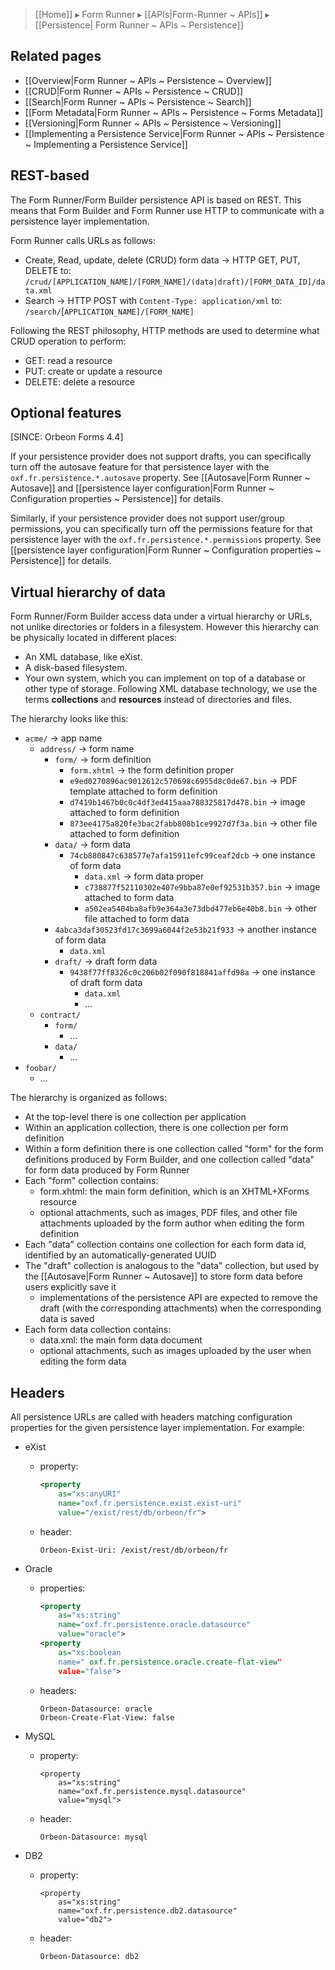 > [[Home]] ▸ Form Runner ▸ [[APIs|Form-Runner ~ APIs]] ▸ [[Persistence| Form Runner ~ APIs ~ Persistence]]

## Related pages

- [[Overview|Form Runner ~ APIs ~ Persistence ~ Overview]]
- [[CRUD|Form Runner ~ APIs ~ Persistence ~ CRUD]]
- [[Search|Form Runner ~ APIs ~ Persistence ~ Search]]
- [[Form Metadata|Form Runner ~ APIs ~ Persistence ~ Forms Metadata]]
- [[Versioning|Form Runner ~ APIs ~ Persistence ~ Versioning]]
- [[Implementing a Persistence Service|Form Runner ~ APIs ~ Persistence ~ Implementing a Persistence Service]]

## REST-based

The Form Runner/Form Builder persistence API is based on REST. This means that Form Builder and Form Runner use HTTP to communicate with a persistence layer implementation.

Form Runner calls URLs as follows:

* Create, Read, update, delete (CRUD) form data → HTTP GET, PUT, DELETE to:
`/crud/[APPLICATION_NAME]/[FORM_NAME]/(data|draft)/[FORM_DATA_ID]/data.xml`
* Search → HTTP POST with `Content-Type: application/xml` to:
`/search/`[`APPLICATION_NAME]/[FORM_NAME]`

Following the REST philosophy, HTTP methods are used to determine what CRUD operation to perform:

* GET: read a resource
* PUT: create or update a resource
* DELETE: delete a resource

## Optional features

[SINCE: Orbeon Forms 4.4]

If your persistence provider does not support drafts, you can specifically turn off the autosave feature for that persistence layer with the `oxf.fr.persistence.*.autosave` property. See [[Autosave|Form Runner ~ Autosave]] and [[persistence layer configuration|Form Runner ~ Configuration properties ~ Persistence]] for details.

Similarly, if your persistence provider does not support user/group permissions, you can specifically turn off the permissions feature for that persistence layer with the `oxf.fr.persistence.*.permissions` property. See [[persistence layer configuration|Form Runner ~ Configuration properties ~ Persistence]] for details.

## Virtual hierarchy of data

Form Runner/Form Builder access data under a virtual hierarchy or URLs, not unlike directories or folders in a filesystem. However this hierarchy can be physically located in different places:

* An XML database, like eXist.
* A disk-based filesystem.
* Your own system, which you can implement on top of a database or other type of storage.
Following XML database technology, we use the terms **collections** and **resources** instead of directories and files.

The hierarchy looks like this:


- `acme/` → app name
    - `address/` → form name
        - `form/` → form definition
            - `form.xhtml` → the form definition proper
            - `e9ed0270896ac9012612c570698c6955d8c0de67.bin` → PDF template attached to form definition
            - `d7419b1467b0c0c4df3ed415aaa788325817d478.bin` → image attached to form definition
            - `873ee4175a820fe3bac2fabb808b1ce9927d7f3a.bin` → other file attached to form definition
        - `data/` → form data
            - `74cb880847c638577e7afa15911efc99ceaf2dcb` → one instance of form data
                - `data.xml` → form data proper
                - `c738877f52110302e407e9bba87e0ef92531b357.bin` → image attached to form data
                - `a502ea5404ba8afb9e364a3e73dbd477eb6e40b8.bin` → other file attached to form data
        - `4abca3daf30523fd17c3699a6044f2e53b21f933` → another instance of form data
            - `data.xml`
        - `draft/` → draft form data
            - `9438f77ff8326c0c206b02f090f818841affd98a` → one instance of draft form data
                - `data.xml`
                - …
    - `contract/`
        - `form/`
            - …
        - `data/`
            - …
- `foobar/`
    - …

The hierarchy is organized as follows:

* At the top-level there is one collection per application
* Within an application collection, there is one collection per form definition
* Within a form definition  there is one collection called "form" for the form definitions produced by Form Builder, and one collection called "data" for form data produced by Form Runner
* Each "form" collection contains:
    * form.xhtml: the main form definition, which is an XHTML+XForms resource
    * optional attachments, such as images, PDF files, and other file attachments uploaded by the form author when editing the form definition
* Each "data" collection contains one collection for each form data id, identified by an automatically-generated UUID
* The "draft" collection is analogous to the "data" collection, but used by the [[Autosave|Form Runner ~ Autosave]] to store form data before users explicitly save it
    * implementations of the persistence API are expected to remove the draft (with the corresponding attachments) when the corresponding data is saved
* Each form data collection contains:
    * data.xml: the main form data document
    * optional attachments, such as images uploaded by the user when editing the form data

## Headers

All persistence URLs are called with headers matching configuration properties for the given persistence layer implementation. For example:

* eXist
    * property:

        ```xml
        <property
            as="xs:anyURI"
            name="oxf.fr.persistence.exist.exist-uri"
            value="/exist/rest/db/orbeon/fr">
        ```

    * header:

        ```
        Orbeon-Exist-Uri: /exist/rest/db/orbeon/fr
        ```

* Oracle
    * properties:

        ```xml
        <property
            as="xs:string"
            name="oxf.fr.persistence.oracle.datasource"
            value="oracle">
        <property
            as="xs:boolean
            name=" oxf.fr.persistence.oracle.create-flat-view"
            value="false">
        ```

    * headers:

        ```
        Orbeon-Datasource: oracle
        Orbeon-Create-Flat-View: false
        ```

* MySQL
    * property:

        ```
        <property
            as="xs:string"
            name="oxf.fr.persistence.mysql.datasource"
            value="mysql">
        ```

    * header:

        ```
        Orbeon-Datasource: mysql
        ```

* DB2
    * property:

        ```
        <property
            as="xs:string"
            name="oxf.fr.persistence.db2.datasource"
            value="db2">
        ```

    * header:

        ```
        Orbeon-Datasource: db2
        ```
